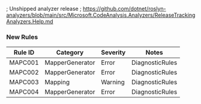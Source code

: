 ﻿; Unshipped analyzer release
; https://github.com/dotnet/roslyn-analyzers/blob/main/src/Microsoft.CodeAnalysis.Analyzers/ReleaseTrackingAnalyzers.Help.md

### New Rules

Rule ID | Category | Severity | Notes
--------|----------|----------|-------
MAPC001 | MapperGenerator | Error | DiagnosticRules
MAPC002 | MapperGenerator | Error | DiagnosticRules
MAPC003 | Mapping | Warning | DiagnosticRules
MAPC004 | MapperGenerator | Error | DiagnosticRules